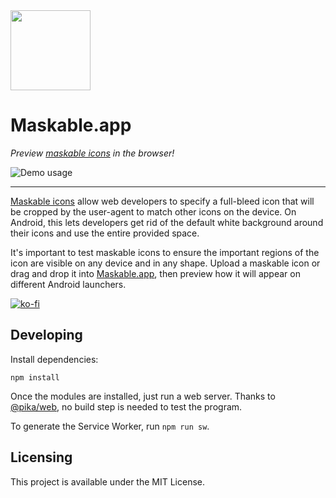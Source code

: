 <img src="favicon/favicon_196.png" width="128" height="128" alt="">

# Maskable.app

_Preview
[maskable icons](https://css-tricks.com/maskable-icons-android-adaptive-icons-for-your-pwa/)
in the browser!_

![Demo usage](.github/maskable-demo.gif)

---

[Maskable icons](https://www.w3.org/TR/appmanifest/#examples-of-masks) allow web
developers to specify a full-bleed icon that will be cropped by the user-agent
to match other icons on the device. On Android, this lets developers get rid of
the default white background around their icons and use the entire provided
space.

It's important to test maskable icons to ensure the important regions of the
icon are visible on any device and in any shape. Upload a maskable icon or drag
and drop it into [Maskable.app](https://maskable.app), then preview how it will
appear on different Android launchers.

[![ko-fi](https://ko-fi.com/img/githubbutton_sm.svg)](https://ko-fi.com/O4O645BF3)

## Developing

Install dependencies:

```shell
npm install
```

Once the modules are installed, just run a web server. Thanks to
[@pika/web](https://github.com/pikapkg/web), no build step is needed to test the
program.

To generate the Service Worker, run `npm run sw`.

## Licensing

This project is available under the MIT License.
